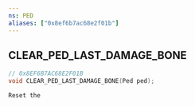 ```yaml
---
ns: PED
aliases: ["0x8ef6b7ac68e2f01b"]
---
```

## CLEAR_PED_LAST_DAMAGE_BONE

```c
// 0x8EF6B7AC68E2F01B
void CLEAR_PED_LAST_DAMAGE_BONE(Ped ped);
```

```
Reset the
```
